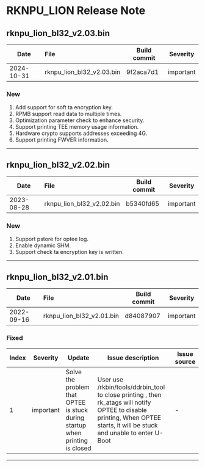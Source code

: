 # RKNPU_LION Release Note

## rknpu_lion_bl32_v2.03.bin

| Date       | File                      | Build commit | Severity  |
| ---------- | :------------------------ | ------------ | --------- |
| 2024-10-31 | rknpu_lion_bl32_v2.03.bin | 9f2aca7d1    | important |

### New

1. Add support for soft ta encryption key.
2. RPMB support read data to multiple times.
3. Optimization parameter check to enhance security.
4. Support printing TEE memory usage information.
5. Hardware crypto supports addresses exceeding 4G.
6. Support printing FWVER information.

------

## rknpu_lion_bl32_v2.02.bin

| Date       | File                      | Build commit | Severity  |
| ---------- | :------------------------ | ------------ | --------- |
| 2023-08-28 | rknpu_lion_bl32_v2.02.bin | b5340fd65    | important |

### New

1. Support pstore for optee log.
2. Enable dynamic SHM.
3. Support check ta encryption key is written.

------

## rknpu_lion_bl32_v2.01.bin

| Date       | File                      | Build commit | Severity  |
| ---------- | :------------------------ | ------------ | --------- |
| 2022-09-16 | rknpu_lion_bl32_v2.01.bin | d84087907    | important |

### Fixed

| Index | Severity  | Update                                                       | Issue description                                            | Issue source |
| ----- | --------- | ------------------------------------------------------------ | ------------------------------------------------------------ | ------------ |
| 1     | important | Solve the problem that OPTEE is stuck during startup when printing is closed | User use /rkbin/tools/ddrbin_tool to close printing ,  then rk_atags will notify OPTEE to disable printing, When OPTEE starts, it will be stuck and unable to enter U-Boot | -            |

------
